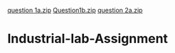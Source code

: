 [question 1a.zip](https://github.com/carl-collins-1998/Industrial-lab-Assignment/files/8867284/question.1a.zip)
[Question1b.zip](https://github.com/carl-collins-1998/Industrial-lab-Assignment/files/8867285/Question1b.zip)
[question 2a.zip](https://github.com/carl-collins-1998/Industrial-lab-Assignment/files/8867288/question.2b.zip)
# Industrial-lab-Assignment

